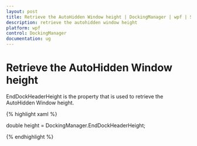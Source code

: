 ```yaml
---
layout: post
title: Retrieve the AutoHidden Window height | DockingManager | wpf | Syncfusion
description: retrieve the autohidden window height
platform: wpf
control: DockingManager
documentation: ug
---
```


# Retrieve the AutoHidden Window height

EndDockHeaderHeight is the property that is used to retrieve the AutoHidden Window height.

{% highlight xaml %}

double height = DockingManager.EndDockHeaderHeight;

{% endhighlight %}


